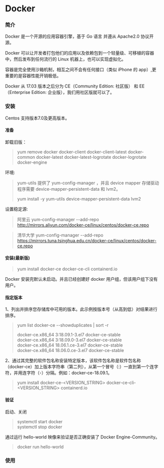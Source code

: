 # Docker

### 简介

Docker 是一个开源的应用容器引擎，基于 Go 语言 并遵从 Apache2.0 协议开源。

Docker 可以让开发者打包他们的应用以及依赖包到一个轻量级、可移植的容器中，然后发布到任何流行的 Linux 机器上，也可以实现虚拟化。

容器是完全使用沙箱机制，相互之间不会有任何接口（类似 iPhone 的 app）,更重要的是容器性能开销极低。

Docker 从 17.03 版本之后分为 CE（Community Edition: 社区版） 和 EE（Enterprise Edition: 企业版），我们用社区版就可以了。


### 安装

Centos 支持版本7.0及更高版本。

#### 准备

卸载旧版：

> yum remove docker docker-client docker-client-latest docker-common docker-latest docker-latest-logrotate 
> docker-logrotate docker-engine

环境:

> yum-utils 提供了 yum-config-manager ，并且 device mapper 存储驱动程序需要 device-mapper-persistent-data 和 lvm2。
>
> yum install -y yum-utils device-mapper-persistent-data lvm2

设置稳定源:

> 阿里云
> yum-config-manager --add-repo http://mirrors.aliyun.com/docker-ce/linux/centos/docker-ce.repo

> 清华大学
> yum-config-manager --add-repo  https://mirrors.tuna.tsinghua.edu.cn/docker-ce/linux/centos/docker-ce.repo

#### 安装(最新版)

> yum install docker-ce docker-ce-cli containerd.io

Docker 安装完默认未启动。并且已经创建好 docker 用户组，但该用户组下没有用户。

#### 指定版本

1、列出并排序您存储库中可用的版本。此示例按版本号（从高到低）对结果进行排序。

> yum list docker-ce --showduplicates | sort -r
> 
> docker-ce.x86_64  3:18.09.1-3.el7                     docker-ce-stable \
> docker-ce.x86_64  3:18.09.0-3.el7                     docker-ce-stable \
> docker-ce.x86_64  18.06.1.ce-3.el7                    docker-ce-stable \
> docker-ce.x86_64  18.06.0.ce-3.el7                    docker-ce-stable

2、通过其完整的软件包名称安装特定版本，该软件包名称是软件包名称（docker-ce）加上版本字符串（第二列），从第一个冒号（:）一直到第一个连字符，并用连字符（-）分隔。例如：docker-ce-18.09.1。

> yum install docker-ce-<VERSION_STRING> docker-ce-cli-<VERSION_STRING> containerd.io

#### 验证

启动、关闭

> systemctl start docker \
> systemctl stop docker

通过运行 hello-world 映像来验证是否正确安装了 Docker Engine-Community。

> docker run hello-world


### 使用


































